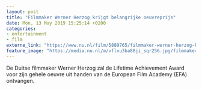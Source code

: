 ```yaml
---
layout: post
title: "Filmmaker Werner Herzog krijgt belangrijke oeuvreprijs"
date: Mon, 13 May 2019 15:25:14 +0200
categories: 
- entertainment 
- film 
externe_link: "https://www.nu.nl/film/5889765/filmmaker-werner-herzog-krijgt-belangrijke-oeuvreprijs.html"
feature_image: "https://media.nu.nl/m/vflxu3ba88ji_sqr256.jpg/filmmaker-werner-herzog-krijgt-belangrijke-oeuvreprijs.jpg"
---
```


De Duitse filmmaker Werner Herzog zal de Lifetime Achievement Award voor zijn  gehele oeuvre uit handen van de European Film Academy (EFA) ontvangen.
